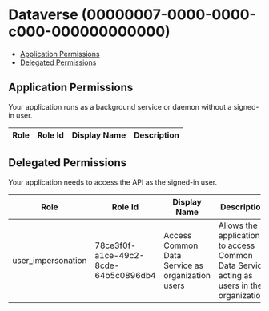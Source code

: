 # Dataverse (00000007-0000-0000-c000-000000000000)
- [Application Permissions](#application-permissions)
- [Delegated Permissions](#delegated-permissions)

## Application Permissions
Your application runs as a background service or daemon without a signed-in user.

| Role | Role Id | Display Name | Description |
|---|---|---|---|

## Delegated Permissions
Your application needs to access the API as the signed-in user. 

| Role | Role Id | Display Name | Description |
|---|---|---|---|
| user_impersonation | 78ce3f0f-a1ce-49c2-8cde-64b5c0896db4 | Access Common Data Service as organization users | Allows the application to access Common Data Service acting as users in the organization. |

